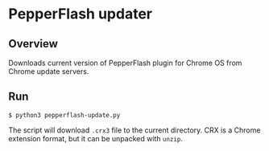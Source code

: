 PepperFlash updater
===================

Overview
--------

Downloads current version of PepperFlash plugin for Chrome OS from Chrome update
servers.

Run
---

```
$ python3 pepperflash-update.py
```

The script will download `.crx3` file to the current directory. CRX is a
Chrome extension format, but it can be unpacked with `unzip`.


